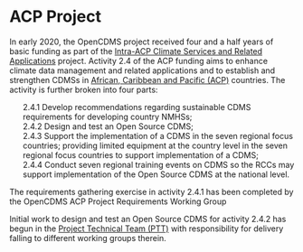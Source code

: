 # ACP Project

In early 2020, the OpenCDMS project received four and a half years of basic funding as part of the [Intra-ACP Climate Services and Related Applications](https://public.wmo.int/en/projects/intra-acp-climate-services-and-related-applications-climsa) project. Activity 2.4 of the ACP funding aims to enhance climate data management and related applications and to establish and strengthen CDMSs in [African, Caribbean and Pacific (ACP)](https://en.wikipedia.org/wiki/Organisation_of_African,_Caribbean_and_Pacific_States) countries. The activity is further broken into four parts:

<ul style="list-style-type:none;">
<li>2.4.1 Develop recommendations regarding sustainable CDMS requirements for developing country NMHSs;
<li>2.4.2 Design and test an Open Source CDMS;
<li>2.4.3 Support the implementation of a CDMS in the seven regional focus countries; providing limited equipment at the country level in the seven regional focus countries to support implementation of a CDMS;
<li>2.4.4 Conduct seven regional training events on CDMS so the RCCs may support implementation of the Open Source CDMS at the national level.
</ul>

The requirements gathering exercise in activity 2.4.1 has been completed by the OpenCDMS ACP Project Requirements Working Group

<!-- TODO -->

Initial work to design and test an Open Source CDMS for activity 2.4.2 has begun in the [Project Technical Team (PTT)](/groups/project_technical_team) with responsibility for delivery falling to different working groups therein.